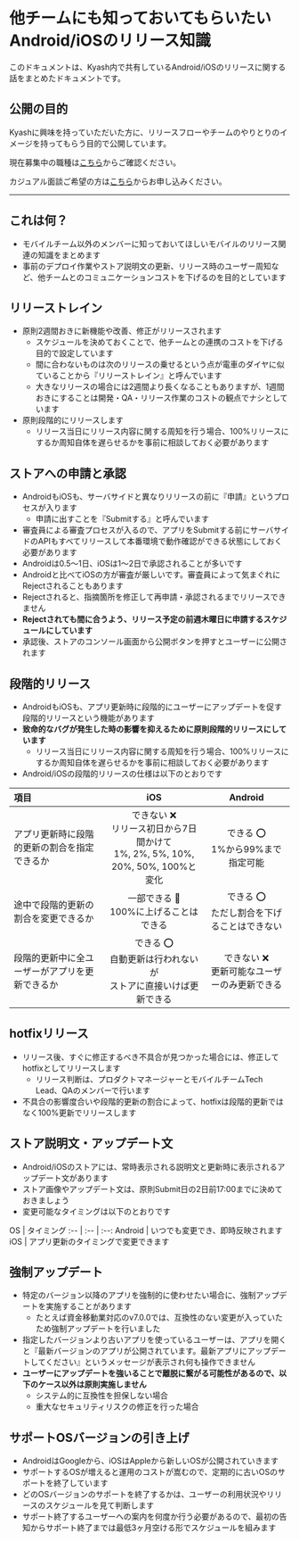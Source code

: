 # 他チームにも知っておいてもらいたいAndroid/iOSのリリース知識

このドキュメントは、Kyash内で共有しているAndroid/iOSのリリースに関する話をまとめたドキュメントです。

## 公開の目的

Kyashに興味を持っていただいた方に、リリースフローやチームのやりとりのイメージを持ってもらう目的で公開しています。

現在募集中の職種は[こちら](https://open.talentio.com/1/c/kyash/requisitions/232)からご確認ください。

カジュアル面談ご希望の方は[こちら](https://docs.google.com/forms/d/e/1FAIpQLSc0CA1mtR9tHSmmHJ4AwdBrgoWSBJE-KAaJwRpBTdr3daTXyg/viewform)からお申し込みください。

----

## これは何？

- モバイルチーム以外のメンバーに知っておいてほしいモバイルのリリース関連の知識をまとめます
- 事前のデプロイ作業やストア説明文の更新、リリース時のユーザー周知など、他チームとのコミュニケーションコストを下げるのを目的としています


## リリーストレイン

- 原則2週間おきに新機能や改善、修正がリリースされます
  - スケジュールを決めておくことで、他チームとの連携のコストを下げる目的で設定しています
  - 間に合わないものは次のリリースの乗せるという点が電車のダイヤに似ていることから『リリーストレイン』と呼んでいます
  - 大きなリリースの場合には2週間より長くなることもありますが、1週間おきにすることは開発・QA・リリース作業のコストの観点でナシとしています
- 原則段階的にリリースします
  - リリース当日にリリース内容に関する周知を行う場合、100%リリースにするか周知自体を遅らせるかを事前に相談しておく必要があります


## ストアへの申請と承認

- AndroidもiOSも、サーバサイドと異なりリリースの前に『申請』というプロセスが入ります
  - 申請に出すことを『Submitする』と呼んでいます
- 審査員による審査プロセスが入るので、アプリをSubmitする前にサーバサイドのAPIもすべてリリースして本番環境で動作確認ができる状態にしておく必要があります
- Androidは0.5〜1日、iOSは1〜2日で承認されることが多いです
- Androidと比べてiOSの方が審査が厳しいです。審査員によって気まぐれにRejectされることもあります
- Rejectされると、指摘箇所を修正して再申請・承認されるまでリリースできません
- **Rejectされても間に合うよう、リリース予定の前週木曜日に申請するスケジュールにしています**
- 承認後、ストアのコンソール画面から公開ボタンを押すとユーザーに公開されます


## 段階的リリース

- AndroidもiOSも、アプリ更新時に段階的にユーザーにアップデートを促す段階的リリースという機能があります
- **致命的なバグが発生した時の影響を抑えるために原則段階的リリースにしています**
  - リリース当日にリリース内容に関する周知を行う場合、100%リリースにするか周知自体を遅らせるかを事前に相談しておく必要があります
- Android/iOSの段階的リリースの仕様は以下のとおりです

項目 | iOS | Android
:-- | :--: | :--:
アプリ更新時に段階的更新の割合を指定できるか | できない :x:<br>リリース初日から7日間かけて<br>1%, 2%, 5%, 10%, 20%, 50%, 100%と変化 | できる :o:<br>1%から99%まで指定可能
途中で段階的更新の割合を変更できるか | 一部できる :small_red_triangle:<br>100%に上げることはできる | できる :o:<br>ただし割合を下げることはできない
段階的更新中に全ユーザーがアプリを更新できるか | できる :o:<br>自動更新は行われないが<br>ストアに直接いけば更新できる | できない :x:<br>更新可能なユーザーのみ更新できる


## hotfixリリース

- リリース後、すぐに修正するべき不具合が見つかった場合には、修正してhotfixとしてリリースします
  - リリース判断は、プロダクトマネージャーとモバイルチームTech Lead、QAのメンバーで行います
- 不具合の影響度合いや段階的更新の割合によって、hotfixは段階的更新ではなく100%更新でリリースします


## ストア説明文・アップデート文

- Android/iOSのストアには、常時表示される説明文と更新時に表示されるアップデート文があります
- ストア画像やアップデート文は、原則Submit日の2日前17:00までに決めておきましょう
- 変更可能なタイミングは以下のとおりです

OS | タイミング
:-- | :-- | :--:
Android | いつでも変更でき、即時反映されます
iOS | アプリ更新のタイミングで変更できます


## 強制アップデート

- 特定のバージョン以降のアプリを強制的に使わせたい場合に、強制アップデートを実施することがあります
  - たとえば資金移動業対応のv7.0.0では、互換性のない変更が入っていたため強制アップデートを行いました
- 指定したバージョンより古いアプリを使っているユーザーは、アプリを開くと『最新バージョンのアプリが公開されています。最新アプリにアップデートしてください』というメッセージが表示され何も操作できません
- **ユーザーにアップデートを強いることで離脱に繋がる可能性があるので、以下のケース以外は原則実施しません**
  - システム的に互換性を担保しない場合
  - 重大なセキュリティリスクの修正を行った場合


## サポートOSバージョンの引き上げ

- AndroidはGoogleから、iOSはAppleから新しいOSが公開されていきます
- サポートするOSが増えると運用のコストが嵩むので、定期的に古いOSのサポートを終了しています
- どのOSバージョンのサポートを終了するかは、ユーザーの利用状況やリリースのスケジュールを見て判断します
- サポート終了するユーザーへの案内を何度か行う必要があるので、最初の告知からサポート終了までは最低3ヶ月空ける形でスケジュールを組みます
